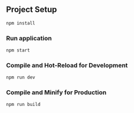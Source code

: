 ## Project Setup

```sh
npm install
```

### Run application

```sh
npm start
```

### Compile and Hot-Reload for Development

```sh
npm run dev
```

### Compile and Minify for Production

```sh
npm run build
```
